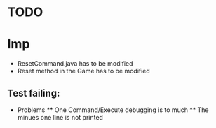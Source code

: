 # TODO
# Imp
* ResetCommand.java has to be modified
* Reset method in the Game has to be modified

## Test failing:
* Problems
** One Command/Execute debugging is to much
** The minues one line is not printed


